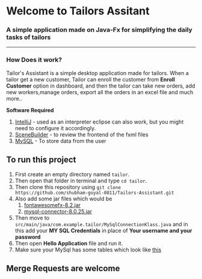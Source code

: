 # Welcome to Tailors Assitant
### A simple application made on Java-Fx for simplifying the daily tasks of tailors

----------------------------------------------

### How Does it work?
Tailor's Assistant is a simple desktop application made for tailors. When a tailor get a new customer, Tailor can enroll the customer from __Enroll Customer__ option in dashboard, 
and then the tailor can take new orders, add new workers,manage orders, export all the orders in an excel file and much more..

**Software Required**
1. [IntelliJ](https://www.jetbrains.com/idea/download/?section=windows) - used as an interpreter eclipse can also work, but you might need to configure it accordingly.
2. [SceneBuilder](https://gluonhq.com/products/scene-builder/) - to review the frontend of the fxml files
3. [MySQL](https://dev.mysql.com/downloads/installer/) - To store data from the user


## To run this project
1. First create an empty directory named ` tailor `.
2. Then open that folder in terminal and type `cd tailor`.
3. Then clone this repository using `git clone https://github.com/shubham-goyal-0811/Tailors-Assistant.git`
4. Also add some jar files which would be 
   1. [fontawesomefx-8.2.jar](https://drive.google.com/file/d/1_mxFYd-hAFqaiI3AyZ93iSLLeLFg0_jU/view?usp=sharing)
   2. [mysql-connector-8.0.25.jar](https://drive.google.com/file/d/18nx-izU94CDpy0Rpeck4DAhmletCX6nK/view?usp=sharing)
5. Then move to `src/main/java/com.example.tailor/MySqlConnectionKlass.java` and in this add your **MY SQL Credentials** in place of **Your username and your password**
6. Then open __Hello Application__ file and run it.
7. Make sure your MySql has some tables which look like [this](https://drive.google.com/file/d/1j3dGE_Xw4TPP5Io28mAdZ6Aa67u11M3y/view?usp=sharing)

## **Merge Requests are welcome**